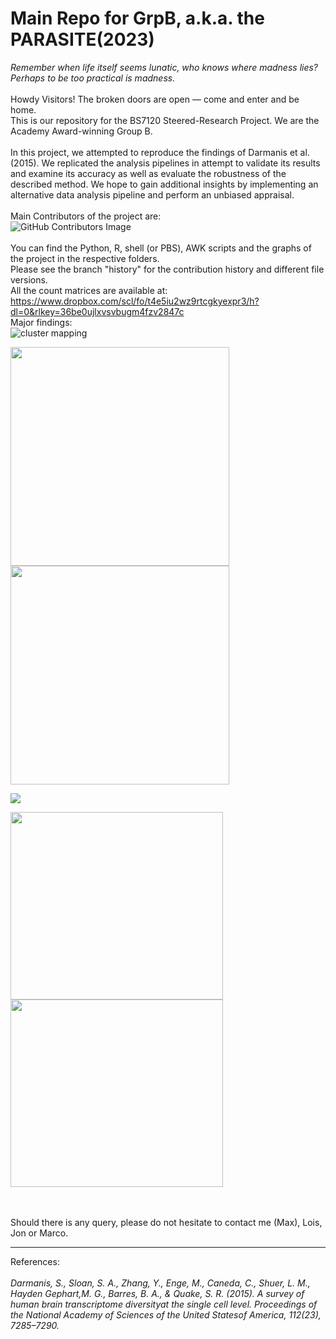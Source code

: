 # Main Repo for GrpB, a.k.a. the PARASITE(2023)
<i>Remember when life itself seems lunatic, who knows where madness lies?</i><br/>
<i>Perhaps to be too practical is madness.</i><br/><br/>
Howdy Visitors! The broken doors are open — come and enter and be home.<br/>
This is our repository for the BS7120 Steered-Research Project.  We are the Academy Award-winning Group B.<br/><br/>
In this project, we attempted to reproduce the findings of Darmanis et al.(2015).  We replicated the analysis pipelines in attempt to validate its results and examine its accuracy as well as evaluate the robustness of the described method.  We hope to gain additional insights by implementing an alternative data analysis pipeline and perform an unbiased appraisal.<br/><br/>
Main Contributors of the project are:<br/>
  ![GitHub Contributors Image](https://contrib.rocks/image?repo=MaxLeachBioinformatics/Group-B)
<br/><br/>You can find the Python, R, shell (or PBS), AWK scripts and the graphs of the project in the respective folders.
<br/>Please see the branch "history" for the contribution history and different file versions.<br/>
All the count matrices are available at: https://www.dropbox.com/scl/fo/t4e5iu2wz9rtcgkyexpr3/h?dl=0&rlkey=36be0ujlxvsvbugm4fzv2847c
<br/>Major findings:<br/>
![cluster mapping](https://github.com/MaxLeachBioinformatics//Group-B/blob/main/Original_Pipeline/figures/raw/Comparsion.jpeg?raw=true)<br/>
<p float="left">
  <img src="https://github.com/MaxLeachBioinformatics/Group-B/blob/main/Original_Pipeline/figures/raw/smallvi_combined.gif" width="350" height="350">
  <img src="https://github.com/MaxLeachBioinformatics/Group-B/blob/main/Original_Pipeline/figures/raw/iterativeMDS.png" width="350" height="350">
</p><img src="https://github.com/MaxLeachBioinformatics/Group-B/blob/main/Original_Pipeline/figures/raw/MST_fetal.png">
<p float="left">
  <img src="https://github.com/MaxLeachBioinformatics/Group-B/blob/main/Original_Pipeline/figures/raw/HLA-A.png" width="340" height="300">
  <img src="https://github.com/MaxLeachBioinformatics/Group-B/blob/main/Original_Pipeline/figures/raw/HLA-B.png" width="340" height="300">
</p><br/><br/>Should there is any query, please do not hesitate to contact me (Max), Lois, Jon or Marco.
<hr>References:<br/>
<br/><i>Darmanis, S., Sloan, S. A., Zhang, Y., Enge, M., Caneda, C., Shuer, L. M., Hayden Gephart,M. G., Barres, B. A., & Quake, S. R. (2015). A survey of human brain transcriptome diversityat the single cell level. Proceedings of the National Academy of Sciences of the United Statesof America, 112(23), 7285–7290.</i>
